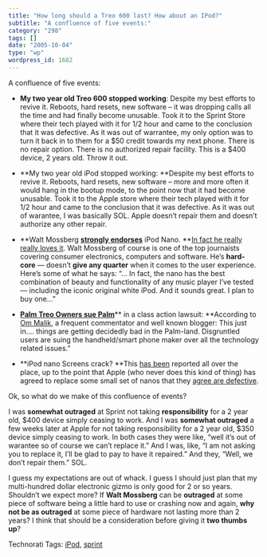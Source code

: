 ```yaml
---
title: "How long should a Treo 600 last? How about an IPod?"
subtitle: "A confluence of five events:"
category: "298"
tags: []
date: "2005-10-04"
type: "wp"
wordpress_id: 1682
---
```

A confluence of five events:

- **My two year old Treo 600 stopped working**: Despite my best efforts to revive it. Reboots, hard resets, new software – it was dropping calls all the time and had finally become unusable. Took it to the Sprint Store where their tech played with it for 1/2 hour and came to the conclusion that it was defective. As it was out of warrantee, my only option was to turn it back in to them for a $50 credit towards my next phone. There is no repair option. There is no authorized repair facility. This is a $400 device, 2 years old. Throw it out.

- **My two year old iPod stopped working: **Despite my best efforts to revive it. Reboots, hard resets, new software – more and more often it would hang in the bootup mode, to the point now that it had become unusable. Took it to the Apple store where their tech played with it for 1/2 hour and came to the conclusion that it was defective. As it was out of warantee, I was basically SOL. Apple doesn’t repair them and doesn’t authorize any other repair.

- **Walt Mossberg ****[strongly endorses](http://ptech.wsj.com/archive/ptech-20050908.html)**** iPod Nano. **[In fact he really really loves it](http://ptech.wsj.com/archive/ptech-20050908.html). Walt Mossberg of course is one of the top journaists covering consumer electronics, computers and software. He’s **hard-core** — doesn’t **give any quarter** when it comes to the user experience. Here’s some of what he says: “… In fact, the nano has the best combination of beauty and functionality of any music player I’ve tested — including the iconic original white iPod. And it sounds great. I plan to buy one…”

- **[Palm Treo Owners sue Palm](http://www.gizmodo.com/gadgets/pdas/palm-treo-class-action-lawsuit-126639.php)**** in a class action lawsuit: **According to [Om Malik](http://gigaom.com/2005/09/20/palm-being-sued-over-treo/), a frequent commentator and well known blogger: This just in…. things are getting decidedly bad in the Palm-land. Disgruntled users are suing the handheld/smart phone maker over all the technology related issues.”

- **iPod nano Screens crack? **This [has been](http://www.oreillynet.com/pub/wlg/7911) reported all over the place, up to the point that Apple (who never does this kind of thing) has agreed to replace some small set of nanos that they [agree are defective](http://arstechnica.com/news.ars/post/20050927-5358.html).

Ok, so what do we make of this confluence of events?

I was **somewhat outraged** at Sprint not taking **responsibility** for a 2 year old, $400 device simply ceasing to work. And I was **somewhat outraged** a few weeks later at Apple for not taking responsibility for a 2 year old, $350 device simply ceasing to work. In both cases they were like, “well it’s out of warantee so of course we can’t replace it.” And I was, like, “I am not asking you to replace it, I’ll be glad to pay to have it repaired.” And they, “Well, we don’t repair them.” SOL.

I guess my expectations are out of whack. I guess I should just plan that my multi-hundred dollar electronic gizmo is only good for 2 or so years. Shouldn’t we expect more? If **Walt Mossberg** can be **outraged** at some piece of software being a little hard to use or crashing now and again, **why not be as outraged** at some piece of hardware not lasting more than 2 years? I think that should be a consideration before giving it **two thumbs up**?

Technorati Tags: [iPod](http://www.technorati.com/tag/iPod), [sprint](http://www.technorati.com/tag/sprint)